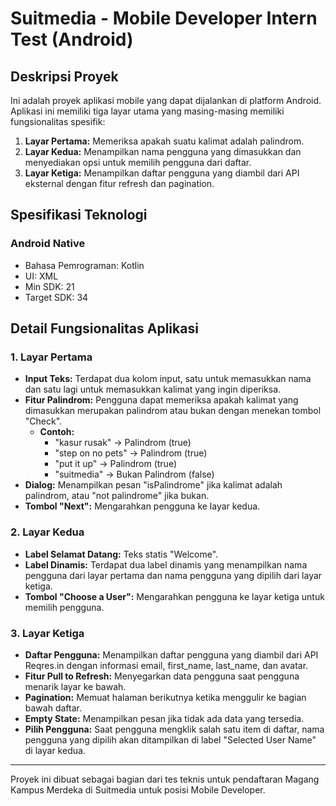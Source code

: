 # Suitmedia - Mobile Developer Intern Test (Android)

## Deskripsi Proyek

Ini adalah proyek aplikasi mobile yang dapat dijalankan di platform Android. Aplikasi ini memiliki tiga layar utama yang masing-masing memiliki fungsionalitas spesifik:

1. **Layar Pertama:** Memeriksa apakah suatu kalimat adalah palindrom.
2. **Layar Kedua:** Menampilkan nama pengguna yang dimasukkan dan menyediakan opsi untuk memilih pengguna dari daftar.
3. **Layar Ketiga:** Menampilkan daftar pengguna yang diambil dari API eksternal dengan fitur refresh dan pagination.

## Spesifikasi Teknologi

### Android Native
- Bahasa Pemrograman: Kotlin
- UI: XML
- Min SDK: 21
- Target SDK: 34

## Detail Fungsionalitas Aplikasi

### 1. Layar Pertama
- **Input Teks:** Terdapat dua kolom input, satu untuk memasukkan nama dan satu lagi untuk memasukkan kalimat yang ingin diperiksa.
- **Fitur Palindrom:** Pengguna dapat memeriksa apakah kalimat yang dimasukkan merupakan palindrom atau bukan dengan menekan tombol "Check".
  - **Contoh:**
    - "kasur rusak" -> Palindrom (true)
    - "step on no pets" -> Palindrom (true)
    - "put it up" -> Palindrom (true)
    - "suitmedia" -> Bukan Palindrom (false)
- **Dialog:** Menampilkan pesan "isPalindrome" jika kalimat adalah palindrom, atau "not palindrome" jika bukan.
- **Tombol "Next":** Mengarahkan pengguna ke layar kedua.

### 2. Layar Kedua
- **Label Selamat Datang:** Teks statis "Welcome".
- **Label Dinamis:** Terdapat dua label dinamis yang menampilkan nama pengguna dari layar pertama dan nama pengguna yang dipilih dari layar ketiga.
- **Tombol "Choose a User":** Mengarahkan pengguna ke layar ketiga untuk memilih pengguna.

### 3. Layar Ketiga
- **Daftar Pengguna:** Menampilkan daftar pengguna yang diambil dari API Reqres.in dengan informasi email, first_name, last_name, dan avatar.
- **Fitur Pull to Refresh:** Menyegarkan data pengguna saat pengguna menarik layar ke bawah.
- **Pagination:** Memuat halaman berikutnya ketika menggulir ke bagian bawah daftar.
- **Empty State:** Menampilkan pesan jika tidak ada data yang tersedia.
- **Pilih Pengguna:** Saat pengguna mengklik salah satu item di daftar, nama pengguna yang dipilih akan ditampilkan di label "Selected User Name" di layar kedua.

---

Proyek ini dibuat sebagai bagian dari tes teknis untuk pendaftaran Magang Kampus Merdeka di Suitmedia untuk posisi Mobile Developer.
